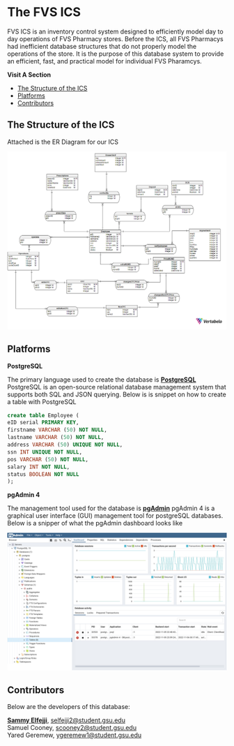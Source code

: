 # The FVS ICS

FVS ICS is an inventory control system designed to efficiently model day to day operations of FVS Pharmacy stores.
Before the ICS, all FVS Pharmacys had inefficient database structures that do not properly model the operations of the store.
It is the purpose of this database system to provide an efficient, fast, and practical model for individual FVS Pharamcys.

**Visit A Section**

- [The Structure of the ICS](#The-Structure-of-the-ICS)
- [Platforms](#Platforms)
- [Contributors](#Contributors)

## The Structure of the ICS

Attached is the ER Diagram for our ICS

![](images/FVSDiagram.png?raw=true)

## Platforms

**PostgreSQL**

The primary language used to create the database is **[PostgreSQL](https://www.postgresql.org/)**
PostgreSQL is an open-source relational database management system that supports both SQL and JSON querying.
Below is is snippet on how to create a table with PostgreSQL

```SQL
create table Employee (
eID serial PRIMARY KEY,
firstname VARCHAR (50) NOT NULL,
lastname VARCHAR (50) NOT NULL,
address VARCHAR (50) UNIQUE NOT NULL,
ssn INT UNIQUE NOT NULL,
pos VARCHAR (50) NOT NULL,
salary INT NOT NULL,
status BOOLEAN NOT NULL
);
```

**pgAdmin 4**

The management tool used for the database is **[pgAdmin](https://www.pgadmin.org/)**
pgAdmin 4 is a graphical user interface (GUI) management tool for postgreSQL databases.
Below is a snipper of what the pgAdmin dashboard looks like 

![](images/pgAdmin.png?raw=true)

## Contributors

Below are the developers of this database:

**[Sammy Elfejji](https://www.github.com/selfejji/)**, selfejji2@student.gsu.edu<br>
Samuel Cooney, scooney2@student.gsu.edu<br>
Yared Geremew, ygeremew1@student.gsu.edu

